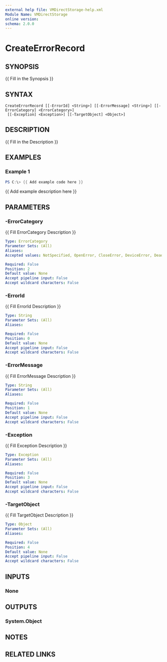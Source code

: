 ```yaml
---
external help file: VMDirectStorage-help.xml
Module Name: VMDirectStorage
online version:
schema: 2.0.0
---
```


# CreateErrorRecord

## SYNOPSIS
{{ Fill in the Synopsis }}

## SYNTAX

```
CreateErrorRecord [[-ErrorId] <String>] [[-ErrorMessage] <String>] [[-ErrorCategory] <ErrorCategory>]
 [[-Exception] <Exception>] [[-TargetObject] <Object>]
```

## DESCRIPTION
{{ Fill in the Description }}

## EXAMPLES

### Example 1
```powershell
PS C:\> {{ Add example code here }}
```

{{ Add example description here }}

## PARAMETERS

### -ErrorCategory
{{ Fill ErrorCategory Description }}

```yaml
Type: ErrorCategory
Parameter Sets: (All)
Aliases:
Accepted values: NotSpecified, OpenError, CloseError, DeviceError, DeadlockDetected, InvalidArgument, InvalidData, InvalidOperation, InvalidResult, InvalidType, MetadataError, NotImplemented, NotInstalled, ObjectNotFound, OperationStopped, OperationTimeout, SyntaxError, ParserError, PermissionDenied, ResourceBusy, ResourceExists, ResourceUnavailable, ReadError, WriteError, FromStdErr, SecurityError, ProtocolError, ConnectionError, AuthenticationError, LimitsExceeded, QuotaExceeded, NotEnabled

Required: False
Position: 2
Default value: None
Accept pipeline input: False
Accept wildcard characters: False
```

### -ErrorId
{{ Fill ErrorId Description }}

```yaml
Type: String
Parameter Sets: (All)
Aliases:

Required: False
Position: 0
Default value: None
Accept pipeline input: False
Accept wildcard characters: False
```

### -ErrorMessage
{{ Fill ErrorMessage Description }}

```yaml
Type: String
Parameter Sets: (All)
Aliases:

Required: False
Position: 1
Default value: None
Accept pipeline input: False
Accept wildcard characters: False
```

### -Exception
{{ Fill Exception Description }}

```yaml
Type: Exception
Parameter Sets: (All)
Aliases:

Required: False
Position: 3
Default value: None
Accept pipeline input: False
Accept wildcard characters: False
```

### -TargetObject
{{ Fill TargetObject Description }}

```yaml
Type: Object
Parameter Sets: (All)
Aliases:

Required: False
Position: 4
Default value: None
Accept pipeline input: False
Accept wildcard characters: False
```

## INPUTS

### None

## OUTPUTS

### System.Object
## NOTES

## RELATED LINKS
